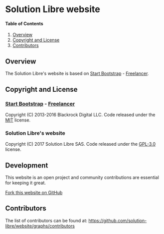 # Solution Libre website

#### Table of Contents

1. [Overview](#overview)
2. [Copyright and License](#copyright-and-license)
3. [Contributors](#contributors)

## Overview

The Solution Libre's website is based on [Start Bootstrap](http://startbootstrap.com/) - [Freelancer](http://startbootstrap.com/template-overviews/freelancer/).

## Copyright and License

### [Start Bootstrap](http://startbootstrap.com/) - [Freelancer](http://startbootstrap.com/template-overviews/freelancer/)

Copyright (C) 2013-2016 Blackrock Digital LLC. Code released under the [MIT](https://github.com/BlackrockDigital/startbootstrap-freelancer/blob/gh-pages/LICENSE) license.

### Solution Libre's website

Copyright (C) 2017 Solution Libre SAS. Code released under the [GPL-3.0](https://raw.githubusercontent.com/solution-libre/website/master/LICENSE) license.

## Development

This website is an open project and community contributions are essential for keeping it great.

[Fork this website on GitHub](https://github.com/solution-libre/website/fork)

## Contributors

The list of contributors can be found at: https://github.com/solution-libre/website/graphs/contributors
